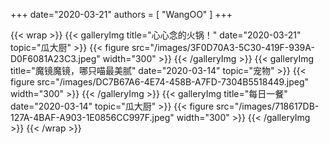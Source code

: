 +++
date="2020-03-21"
authors = [
    "WangOO"
]
+++

{{< wrap >}}
    {{< galleryImg title="心心念的火锅！" date="2020-03-21" topic="瓜大厨" >}}
        {{< figure src="/images/3F0D70A3-5C30-419F-939A-D0F6081A23C3.jpeg" width="300" >}}
    {{< /galleryImg >}}
    {{< galleryImg title="魔镜魔镜，哪只喵最美腻" date="2020-03-14" topic="宠物" >}}
        {{< figure src="/images/DC7B67A6-4E74-458B-A7FD-7304B5518449.jpeg" width="300" >}}
    {{< /galleryImg >}}
    {{< galleryImg title="每日一餐" date="2020-03-14" topic="瓜大厨" >}}
        {{< figure src="/images/718617DB-127A-4BAF-A903-1E0856CC997F.jpeg" width="300" >}}
    {{< /galleryImg >}}
{{< /wrap >}}